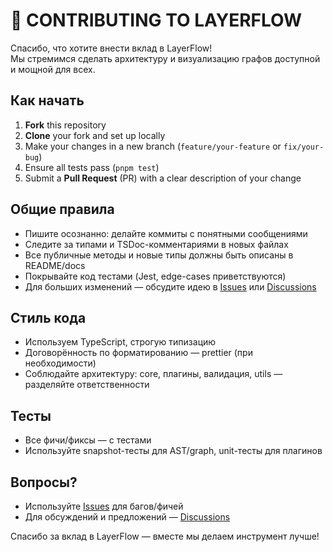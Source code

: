 # 🤝 CONTRIBUTING TO LAYERFLOW

Спасибо, что хотите внести вклад в LayerFlow!  
Мы стремимся сделать архитектуру и визуализацию графов доступной и мощной для всех.

## Как начать

1. **Fork** this repository
2. **Clone** your fork and set up locally
3. Make your changes in a new branch (`feature/your-feature` or `fix/your-bug`)
4. Ensure all tests pass (`pnpm test`)
5. Submit a **Pull Request** (PR) with a clear description of your change

## Общие правила

- Пишите осознанно: делайте коммиты с понятными сообщениями
- Следите за типами и TSDoc-комментариями в новых файлах
- Все публичные методы и новые типы должны быть описаны в README/docs
- Покрывайте код тестами (Jest, edge-cases приветствуются)
- Для больших изменений — обсудите идею в [Issues](https://github.com/layerflow/layerflow/issues) или [Discussions](https://github.com/layerflow/layerflow/discussions)

## Стиль кода

- Используем TypeScript, строгую типизацию
- Договорённость по форматированию — prettier (при необходимости)
- Соблюдайте архитектуру: core, плагины, валидация, utils — разделяйте ответственности

## Тесты

- Все фичи/фиксы — с тестами
- Используйте snapshot-тесты для AST/graph, unit-тесты для плагинов

## Вопросы?

- Используйте [Issues](https://github.com/layerflow/layerflow/issues) для багов/фичей
- Для обсуждений и предложений — [Discussions](https://github.com/layerflow/layerflow/discussions)

Спасибо за вклад в LayerFlow — вместе мы делаем инструмент лучше!
